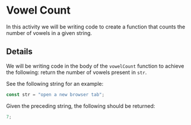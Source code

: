 # Vowel Count

In this activity we will be writing code to create a function that counts the number of vowels in a given string.

## Details

We will be writing code in the body of the `vowelCount` function to achieve the following: return the number of vowels present in `str`.

See the following string for an example:

```js
const str = "open a new browser tab";
```

Given the preceding string, the following should be returned:

```js
7;
```
